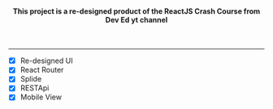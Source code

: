 <p align=center>
<img src="https://user-images.githubusercontent.com/87056920/158789193-80dacca8-005c-4805-a6de-64cce5dd04cd.png" alt=""/>
  </p>
<h4 align=center>This project is a re-designed product of the ReactJS Crash Course from Dev Ed yt channel </h4>
<p align=center>
  <a>
    <img src="https://badgen.net/badge/icon/ReactJS?icon=atom&label" alt=""/>
  </a>
  <a>
    <img src="https://badgen.net/badge/v5/StyledComponents/purple" alt=""/>
  </a>
</p>

<hr/>

- [x] Re-designed UI
- [x] React Router
- [x] Splide
- [x] RESTApi
- [x] Mobile View
